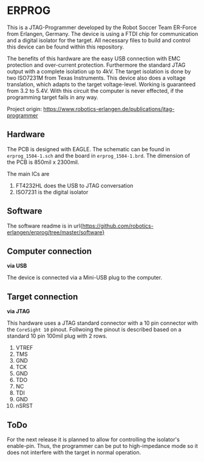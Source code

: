 # ERPROG
This is a JTAG-Programmer developed by the Robot Soccer Team ER-Force from Erlangen, Germany.
The device is using a FTDI chip for communication and a digital isolator for the target.
All necessary files to build and control this device can be found within this repository.

The benefits of this hardware are the easy USB connection with EMC protection and over-current protection. Furthermore the standard JTAG output with a complete isolation up to 4kV. The target isolation is done by two ISO7231M from Texas Instruments. This device also does a voltage translation, which adapts to the target voltage-level. Working is guaranteed from 3.2 to 5.4V.
With this circuit the computer is never effected, if the programming target fails in any way.

Project origin: https://www.robotics-erlangen.de/publications/jtag-programmer

## Hardware

The PCB is designed with EAGLE. The schematic can be found in `erprog_1504-1.sch` and the board in `erprog_1504-1.brd`. The dimension of the PCB is 850mil x 2300mil.

The main ICs are

1.  FT4232HL does the USB to JTAG conversation
2.  ISO7231 is the digital isolator

## Software

The software readme is in url{https://github.com/robotics-erlangen/erprog/tree/master/software}

## Computer connection

**via USB**

The device is connected via a Mini-USB plug to the computer.

## Target connection

**via JTAG**

This hardware uses a JTAG standard connector with a 10 pin connector with the `CoreSight 10` pinout.
Follwoing the pinout is described based on a standard 10 pin 100mil plug with 2 rows.

1.  VTREF
2.  TMS
3.  GND
4.  TCK
5.  GND
6.  TDO
7.  NC
8.  TDI
9.  GND
10. nSRST

## ToDo

For the next release it is planned to allow for controlling the isolator's enable-pin. Thus, the programmer can be put to high-impedance mode so it does not interfere with the target in normal operation.
